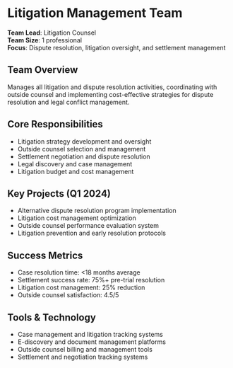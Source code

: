 # Litigation Management Team

**Team Lead**: Litigation Counsel  
**Team Size**: 1 professional  
**Focus**: Dispute resolution, litigation oversight, and settlement management  

## Team Overview
Manages all litigation and dispute resolution activities, coordinating with outside counsel and implementing cost-effective strategies for dispute resolution and legal conflict management.

## Core Responsibilities
- Litigation strategy development and oversight
- Outside counsel selection and management
- Settlement negotiation and dispute resolution
- Legal discovery and case management
- Litigation budget and cost management

## Key Projects (Q1 2024)
- Alternative dispute resolution program implementation
- Litigation cost management optimization
- Outside counsel performance evaluation system
- Litigation prevention and early resolution protocols

## Success Metrics
- Case resolution time: <18 months average
- Settlement success rate: 75%+ pre-trial resolution
- Litigation cost management: 25% reduction
- Outside counsel satisfaction: 4.5/5

## Tools & Technology
- Case management and litigation tracking systems
- E-discovery and document management platforms
- Outside counsel billing and management tools
- Settlement and negotiation tracking systems 